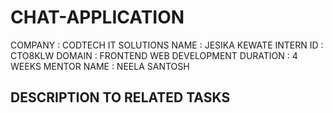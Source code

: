 # CHAT-APPLICATION
COMPANY : CODTECH IT SOLUTIONS
NAME : JESIKA KEWATE
INTERN ID : CTO8KLW
DOMAIN : FRONTEND WEB DEVELOPMENT
DURATION : 4 WEEKS 
MENTOR NAME : NEELA SANTOSH

## DESCRIPTION TO RELATED TASKS ##

